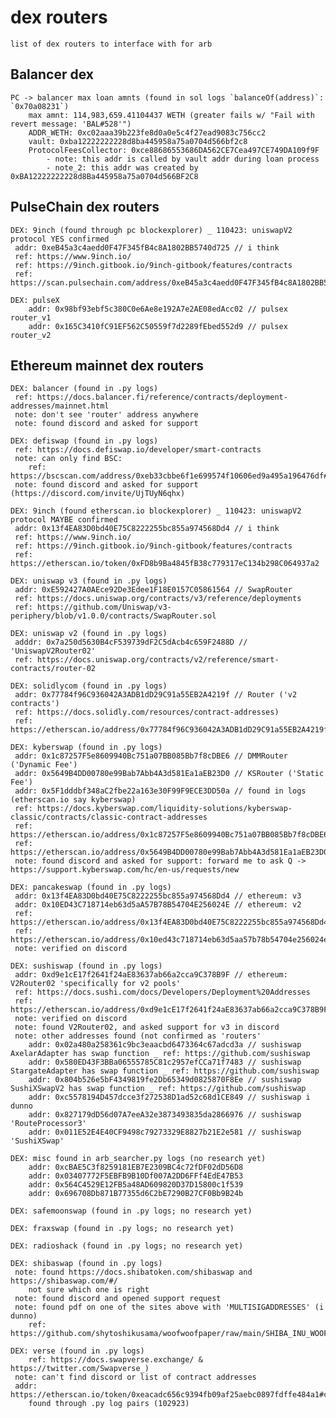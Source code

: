 # dex routers
    list of dex routers to interface with for arb

## Balancer dex 
    PC -> balancer max loan amnts (found in sol logs `balanceOf(address)`: `0x70a08231`)
        max amnt: 114,983,659.41104437 WETH (greater fails w/ "Fail with revert message: 'BAL#528'")
        ADDR_WETH: 0xc02aaa39b223fe8d0a0e5c4f27ead9083c756cc2
        vault: 0xba12222222228d8ba445958a75a0704d566bf2c8
        ProtocolFeesCollector: 0xce88686553686DA562CE7Cea497CE749DA109f9F
            - note: this addr is called by vault addr during loan process
            - note_2: this addr was created by 0xBA12222222228d8Ba445958a75a0704d566BF2C8

## PulseChain dex routers
    DEX: 9inch (found through pc blockexplorer) _ 110423: uniswapV2 protocol YES confirmed
     addr: 0xeB45a3c4aedd0F47F345fB4c8A1802BB5740d725 // i think
     ref: https://www.9inch.io/
     ref: https://9inch.gitbook.io/9inch-gitbook/features/contracts
     ref: https://scan.pulsechain.com/address/0xeB45a3c4aedd0F47F345fB4c8A1802BB5740d725   
        
    DEX: pulseX
        addr: 0x98bf93ebf5c380C0e6Ae8e192A7e2AE08edAcc02 // pulsex router_v1 
        addr: 0x165C3410fC91EF562C50559f7d2289fEbed552d9 // pulsex router_v2

## Ethereum mainnet dex routers
    DEX: balancer (found in .py logs)
     ref: https://docs.balancer.fi/reference/contracts/deployment-addresses/mainnet.html
     note: don't see 'router' address anywhere
     note: found discord and asked for support

    DEX: defiswap (found in .py logs)
     ref: https://docs.defiswap.io/developer/smart-contracts
     note: can only find BSC: 
        ref: https://bscscan.com/address/0xeb33cbbe6f1e699574f10606ed9a495a196476df#writeContract
     note: found discord and asked for support (https://discord.com/invite/UjTUyN6qhx)

    DEX: 9inch (found etherscan.io blockexplorer) _ 110423: uniswapV2 protocol MAYBE confirmed
     addr: 0x13f4EA83D0bd40E75C8222255bc855a974568Dd4 // i think
     ref: https://www.9inch.io/
     ref: https://9inch.gitbook.io/9inch-gitbook/features/contracts
     ref: https://etherscan.io/token/0xFD8b9Ba4845fB38c779317eC134b298C064937a2
     
    DEX: uniswap v3 (found in .py logs)
     addr: 0xE592427A0AEce92De3Edee1F18E0157C05861564 // SwapRouter
     ref: https://docs.uniswap.org/contracts/v3/reference/deployments
     ref: https://github.com/Uniswap/v3-periphery/blob/v1.0.0/contracts/SwapRouter.sol
     
    DEX: uniswap v2 (found in .py logs)
     adddr: 0x7a250d5630B4cF539739dF2C5dAcb4c659F2488D // 'UniswapV2Router02'
     ref: https://docs.uniswap.org/contracts/v2/reference/smart-contracts/router-02

    DEX: solidlycom (found in .py logs)
     addr: 0x77784f96C936042A3ADB1dD29C91a55EB2A4219f // Router ('v2 contracts')
     ref: https://docs.solidly.com/resources/contract-addresses)
     ref: https://etherscan.io/address/0x77784f96C936042A3ADB1dD29C91a55EB2A4219f#writeProxyContract

    DEX: kyberswap (found in .py logs)
     addr: 0x1c87257F5e8609940Bc751a07BB085Bb7f8cDBE6 // DMMRouter ('Dynamic Fee')
     addr: 0x5649B4DD00780e99Bab7Abb4A3d581Ea1aEB23D0 // KSRouter ('Static Fee')
     addr: 0x5F1dddbf348aC2fbe22a163e30F99F9ECE3DD50a // found in logs (etherscan.io say kyberswap)
     ref: https://docs.kyberswap.com/liquidity-solutions/kyberswap-classic/contracts/classic-contract-addresses
     ref: https://etherscan.io/address/0x1c87257F5e8609940Bc751a07BB085Bb7f8cDBE6#writeContract
     ref: https://etherscan.io/address/0x5649B4DD00780e99Bab7Abb4A3d581Ea1aEB23D0#code
     note: found discord and asked for support: forward me to ask Q -> https://support.kyberswap.com/hc/en-us/requests/new

    DEX: pancakeswap (found in .py logs)
     addr: 0x13f4EA83D0bd40E75C8222255bc855a974568Dd4 // ethereum: v3
     addr: 0x10ED43C718714eb63d5aA57B78B54704E256024E // ethereum: v2
     ref: https://etherscan.io/address/0x13f4EA83D0bd40E75C8222255bc855a974568Dd4#writeContract
     ref: https://etherscan.io/address/0x10ed43c718714eb63d5aa57b78b54704e256024e
     note: verified on discord

    DEX: sushiswap (found in .py logs)
     addr: 0xd9e1cE17f2641f24aE83637ab66a2cca9C378B9F // ethereum: V2Router02 'specifically for v2 pools'
     ref: https://docs.sushi.com/docs/Developers/Deployment%20Addresses
     ref: https://etherscan.io/address/0xd9e1cE17f2641f24aE83637ab66a2cca9C378B9F#writeContract
     note: verified on discord
     note: found V2Router02, and asked support for v3 in discord
     note: other addresses found (not confirmed as 'routers'
        addr: 0x02a480a258361c9bc3eaacbd6473364c67adcd3a // sushiswap AxelarAdapter has swap function _ ref: https://github.com/sushiswap
        addr: 0x580ED43F3BBa06555785C81c2957efCCa71f7483 // sushiswap StargateAdapter has swap function _ ref: https://github.com/sushiswap
        addr: 0x804b526e5bF4349819fe2Db65349d0825870F8Ee // sushiswap SushiXSwapV2 has swap function _ ref: https://github.com/sushiswap
        addr: 0xc5578194D457dcce3f272538D1ad52c68d1CE849 // sushiswap i dunno
        addr: 0x827179dD56d07A7eeA32e3873493835da2866976 // sushiswap 'RouteProcessor3'
        addr: 0x011E52E4E40CF9498c79273329E8827b21E2e581 // sushiswap 'SushiXSwap'

    DEX: misc found in arb_searcher.py logs (no research yet)
        addr: 0xcBAE5C3f8259181EB7E2309BC4c72fDF02dD56D8
        addr: 0x03407772F5EBFB9B10Df007A2DD6FFf4EdE47B53
        addr: 0x564C4529E12FB5a48AD609820D37D15800c1f539
        addr: 0x696708Db871B77355d6C2bE7290B27CF0Bb9B24b
    
    DEX: safemoonswap (found in .py logs; no research yet)
    
    DEX: fraxswap (found in .py logs; no research yet)   

    DEX: radioshack (found in .py logs; no research yet)
    
    DEX: shibaswap (found in .py logs)
     note: found https://docs.shibatoken.com/shibaswap and https://shibaswap.com/#/
        not sure which one is right
     note: found discord and opened support request
     note: found pdf on one of the sites above with 'MULTISIGADDRESSES' (i dunno)
        ref: https://github.com/shytoshikusama/woofwoofpaper/raw/main/SHIBA_INU_WOOF_WOOF.pdf

    DEX: verse (found in .py logs)
        ref: https://docs.swapverse.exchange/ & https://twitter.com/Swapverse_)
     note: can't find discord or list of contract addresses
     addr: https://etherscan.io/token/0xeacadc656c9394fb09af25aebc0897fdffe484a1#code
        found through .py log pairs (102923)

